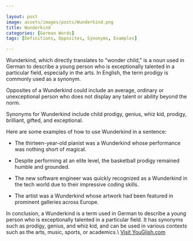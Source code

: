 ```yaml
---

layout: post
image: assets/images/posts/Wunderkind.png
title: Wunderkind
categories: [German Words]
tags: [Definitions, Opposites, Synonyms, Examples]

---
```


Wunderkind, which directly translates to "wonder child," is a noun used in German to describe a young person who is exceptionally talented in a particular field, especially in the arts. In English, the term prodigy is commonly used as a synonym. 

Opposites of a Wunderkind could include an average, ordinary or unexceptional person who does not display any talent or ability beyond the norm. 

Synonyms for Wunderkind include child prodigy, genius, whiz kid, prodigy, brilliant, gifted, and exceptional. 

Here are some examples of how to use Wunderkind in a sentence: 

- The thirteen-year-old pianist was a Wunderkind whose performance was nothing short of magical. 

- Despite performing at an elite level, the basketball prodigy remained humble and grounded. 

- The new software engineer was quickly recognized as a Wunderkind in the tech world due to their impressive coding skills. 

- The artist was a Wunderkind whose artwork had been featured in prominent galleries across Europe. 

In conclusion, a Wunderkind is a term used in German to describe a young person who is exceptionally talented in a particular field. It has synonyms such as prodigy, genius, and whiz kid, and can be used in various contexts such as the arts, music, sports, or academics.\ <a id="yg-widget-0" class="youglish-widget" data-query="Wunderkind" data-lang="german" data-components="8412" data-auto-start="0" data-bkg-color="theme_light" data-title="How%20to%20pronounce%20Wunderkind%20in%20German"  rel="nofollow" href="https://youglish.com">Visit YouGlish.com</a><script async src="https://youglish.com/public/emb/widget.js" charset="utf-8"></script>